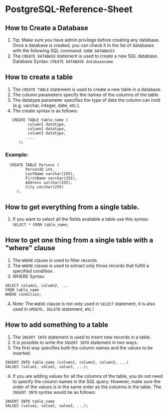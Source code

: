 # PostgreSQL-Reference-Sheet

## How to Create a Database

1. Tip: Make sure you have admin privilege before creating any database. Once a database is created, you can check it in the list of databases with the following SQL command: `SHOW DATABASES`
2. The `CREATE DATABASE` statement is used to create a new SQL database. Database Syntax: `CREATE DATABASE databasename`

## How to create a table

1. The `CREATE TABLE` statement is used to create a new table in a database.
2. The column parameters specify the names of the columns of the table.
3. The datatype parameter specifies the type of data the column can hold (e.g. varchar, integer, date, etc.).
4. The create syntax is as follows:

```
   CREATE TABLE table_name (
          column1 datatype,
          column2 datatype,
          column3 datatype,
         ....
      );
```

### Example:

```
  CREATE TABLE Persons (
         PersonID int,
         LastName varchar(255),
         FirstName varchar(255),
         Address varchar(255),
         City varchar(255)
     );
```

## How to get everything from a single table.

1. If you want to select all the fields available a table use this syntax: `SELECT * FROM table_name;`

## How to get one thing from a single table with a "where" clause

1. The `WHERE` clause is used to filter records
2. The `WHERE` clause is used to extract only those records that fulfill a specified condition.
3. WHERE Syntax:

```
SELECT column1, column2, ...
FROM table_name
WHERE condition;
```

4. Note: The `WHERE` clause is not only used in `SELECT` statement, it is also used in `UPDATE, DELETE` statement, etc.!

## How to add something to a table

1. The `INSERT INTO` statement is used to insert new records in a table.
2. It is possible to write the `INSERT INTO` statement in two ways.
3. The first way specifies both the column names and the values to be inserted:

```
INSERT INTO table_name (column1, column2, column3, ...)
VALUES (value1, value2, value3, ...);
```

4. If you are adding values for all the columns of the table, you do not need to specify the column names in the SQL query. However, make sure the order of the values is in the same order as the columns in the table. The `INSERT INTO` syntax would be as follows:

```
INSERT INTO table_name
VALUES (value1, value2, value3, ...);
```
